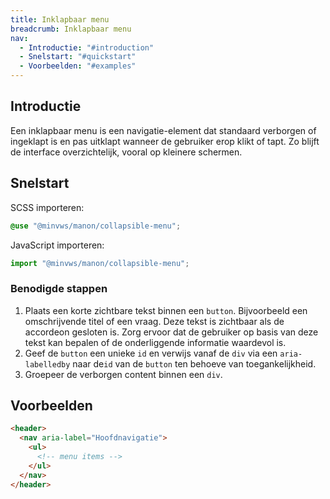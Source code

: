 ```yaml
---
title: Inklapbaar menu
breadcrumb: Inklapbaar menu
nav:
  - Introductie: "#introduction"
  - Snelstart: "#quickstart"
  - Voorbeelden: "#examples"
---
```


<h2 id="introduction">Introductie</h2>

Een inklapbaar menu is een navigatie-element dat standaard verborgen of ingeklapt is en pas uitklapt wanneer de gebruiker erop klikt of tapt. Zo blijft de interface overzichtelijk, vooral op kleinere schermen.

<h2 id="quickstart">Snelstart</h2>

SCSS importeren:

```scss
@use "@minvws/manon/collapsible-menu";
```

JavaScript importeren:

```javascript
import "@minvws/manon/collapsible-menu";
```

### Benodigde stappen

1.  Plaats een korte zichtbare tekst binnen een `button`. Bijvoorbeeld een
    omschrijvende titel of een vraag. Deze tekst is zichtbaar als de accordeon
    gesloten is. Zorg ervoor dat de gebruiker op basis van deze tekst kan
    bepalen of de onderliggende informatie waardevol is.
2.  Geef de `button` een unieke `id` en verwijs vanaf de `div` via een
    `aria-labelledby` naar de`id` van de `button` ten behoeve van
    toegankelijkheid.
3.  Groepeer de verborgen content binnen een `div`.

<h2 id="examples">Voorbeelden</h2>

```html
<header>
  <nav aria-label="Hoofdnavigatie">
    <ul>
      <!-- menu items -->
    </ul>
  </nav>
</header>
```
